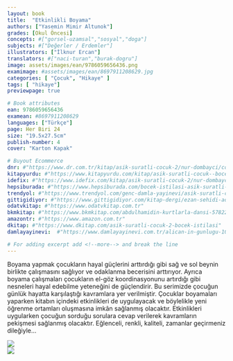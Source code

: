 ```yaml
---
layout: book
title:  "Etkinlikli Boyama"
authors: ["Yasemin Mimir Altunok"]
grades: [Okul Öncesi]
concepts: #["gorsel-uzamsal","sosyal","doga"]
subjects: #["Değerler / Erdemler"]
illustrators: ["İlknur Ercan"]
translators: #["naci-turan","burak-dogru"]
image: assets/images/ean/9786059656436.png
examimage: #assets/images/ean/8697911208629.jpg
categories: [ "Çocuk", "Hikaye" ]
tags: [ "hikaye"]
previewpage: true

# Book attributes
ean: 9786059656436
examean: #8697911208629
languages: ["Türkçe"]
page: Her Biri 24
size: "19.5x27.5cm"
publish-number: 4
cover: "Karton Kapak"

# Buyout Ecommerce
dnr: #"https://www.dr.com.tr/kitap/asik-suratli-cocuk-2/nur-dombayci/cocuk-ve-genclik/genclik-10-yas/roman-oyku/urunno=0001812298001"
kitapyurdu: #"https://www.kitapyurdu.com/kitap/asik-suratli-cocuk--bocek-istilasi/502836.html&filter_name=As%C4%B1k+Suratl%C4%B1+%C3%87ocuk"
idefix: #"https://www.idefix.com/kitap/asik-suratli-cocuk-2/nur-dombayci/cocuk-ve-genclik/genclik-10-yas/roman-oyku/urunno=0001812298001"
hepsiburada: #"https://www.hepsiburada.com/bocek-istilasi-asik-suratli-cocuk-ve-onu-etkilemeyen-siradisi-olaylar-2-p-HBV00000OAK7R"
trendyol: #"https://www.trendyol.com/genc-damla-yayinevi/asik-suratli-cocuk-2-p-31619556"
gittigidiyor: #"https://www.gittigidiyor.com/kitap-dergi/ezan-sehidi-adnan-menderes_pdp_732728793"
odatvkitap: #"https://www.odatvkitap.com.tr"
bkmkitap: #"https://www.bkmkitap.com/abdulhamidin-kurtlarla-dansi-578226"
amazontr: #"https://www.amazon.com.tr"
dkitap: #"https://www.dkitap.com/asik-suratli-cocuk-2-bocek-istilasi"
damlayayinevi:  #"https://www.damlayayinevi.com.tr/alican-in-gunlugu-10-kitap"

# For adding excerpt add <!--more--> and break the line
---
```

Boyama yapmak çocukların hayal güçlerini arttırdığı gibi sağ ve sol beynin birlikte çalışmasını sağlıyor ve odaklanma becerisini arttırıyor.
Ayrıca boyama çalışmaları çocukların el-göz koordinasyonunu artırdığı gibi nesneleri hayal edebilme yeteneğini de güçlendirir.
Bu serimizde çocuğun günlük hayatta karşılaştığı kavramlara yer verilmiştir.
Çocuklar boyamaları yaparken kitabın içindeki etkinlikleri de uygulayacak ve böylelikle yeni öğrenme ortamları oluşmasına imkân sağlanmış olacaktır.
Etkinlikleri uygularken çocuğun sorduğu sorulara cevap verilerek kavramların pekişmesi sağlanmış olacaktır.
Eğlenceli, renkli, kaliteli, zamanlar geçirmeniz dileğiyle...

<div class="container">
    <div class="row">
      <div class="col-6 col-md-3">
      <img class="zoom" src="/assets/images/books/etkinlikli-boyama/etkinlikli-boyama1.jpg" alt="">
      </div>
      <div class="col-6 col-md-3">
          <img class="zoom" src="/assets/images/books/etkinlikli-boyama/etkinlikli-boyama2.jpg" >
      </div>
      <div class="col-6 col-md-3">
          <img class="zoom" src="/assets/images/books/etkinlikli-boyama/etkinlikli-boyama3.jpg" alt="">
      </div>
      <div class="col-6 col-md-3">
          <img class="zoom" src="/assets/images/books/etkinlikli-boyama/etkinlikli-boyama4.jpg" alt="">
      </div>
    </div>
    <div class="row">
      <div class="col-6 col-md-3">
      <img class="zoom" src="/assets/images/books/etkinlikli-boyama/etkinlikli-boyama5.jpg" alt="">
      </div>
      <div class="col-6 col-md-3">
          <img class="zoom" src="/assets/images/books/etkinlikli-boyama/etkinlikli-boyama6.jpg" >
      </div>
      <div class="col-6 col-md-3">
          <img class="zoom" src="/assets/images/books/etkinlikli-boyama/etkinlikli-boyama7.jpg" alt="">
      </div>
      <div class="col-6 col-md-3">
          <img class="zoom" src="/assets/images/books/etkinlikli-boyama/etkinlikli-boyama8.jpg" alt="">
      </div>
    </div>
  </div>

<!--more--> 

